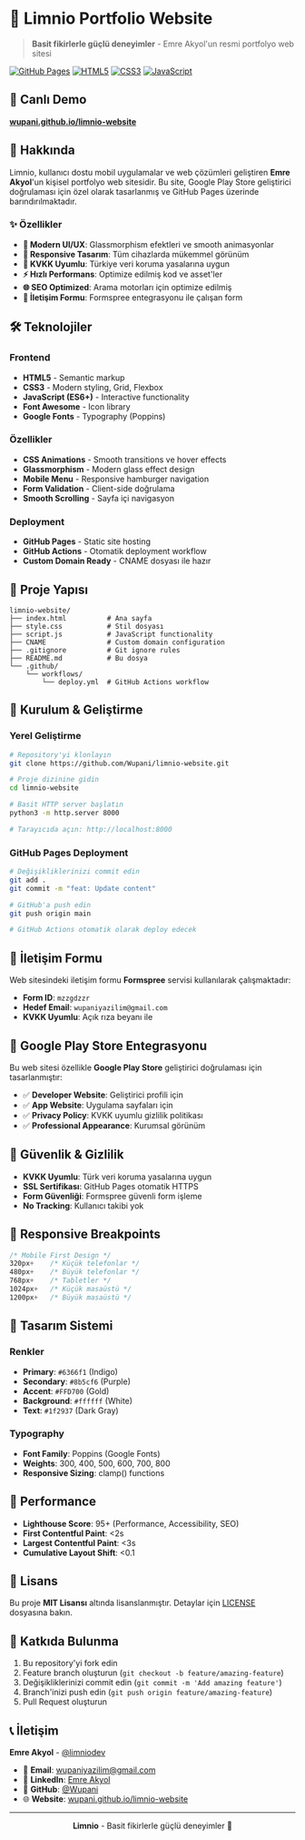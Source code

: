 # 🍋 Limnio Portfolio Website

> **Basit fikirlerle güçlü deneyimler** - Emre Akyol'un resmi portfolyo web sitesi

[![GitHub Pages](https://img.shields.io/badge/GitHub%20Pages-Live-brightgreen)](https://wupani.github.io/limnio-website/)
[![HTML5](https://img.shields.io/badge/HTML5-E34F26?logo=html5&logoColor=white)](https://developer.mozilla.org/en-US/docs/Web/HTML)
[![CSS3](https://img.shields.io/badge/CSS3-1572B6?logo=css3&logoColor=white)](https://developer.mozilla.org/en-US/docs/Web/CSS)
[![JavaScript](https://img.shields.io/badge/JavaScript-F7DF1E?logo=javascript&logoColor=black)](https://developer.mozilla.org/en-US/docs/Web/JavaScript)

## 🚀 Canlı Demo

**[wupani.github.io/limnio-website](https://wupani.github.io/limnio-website/)**

## 📱 Hakkında

Limnio, kullanıcı dostu mobil uygulamalar ve web çözümleri geliştiren **Emre Akyol**'un kişisel portfolyo web sitesidir. Bu site, Google Play Store geliştirici doğrulaması için özel olarak tasarlanmış ve GitHub Pages üzerinde barındırılmaktadır.

### ✨ Özellikler

- **🎨 Modern UI/UX**: Glassmorphism efektleri ve smooth animasyonlar
- **📱 Responsive Tasarım**: Tüm cihazlarda mükemmel görünüm
- **🔐 KVKK Uyumlu**: Türkiye veri koruma yasalarına uygun
- **⚡ Hızlı Performans**: Optimize edilmiş kod ve asset'ler
- **🌐 SEO Optimized**: Arama motorları için optimize edilmiş
- **📧 İletişim Formu**: Formspree entegrasyonu ile çalışan form

## 🛠️ Teknolojiler

### Frontend
- **HTML5** - Semantic markup
- **CSS3** - Modern styling, Grid, Flexbox
- **JavaScript (ES6+)** - Interactive functionality
- **Font Awesome** - Icon library
- **Google Fonts** - Typography (Poppins)

### Özellikler
- **CSS Animations** - Smooth transitions ve hover effects
- **Glassmorphism** - Modern glass effect design
- **Mobile Menu** - Responsive hamburger navigation
- **Form Validation** - Client-side doğrulama
- **Smooth Scrolling** - Sayfa içi navigasyon

### Deployment
- **GitHub Pages** - Static site hosting
- **GitHub Actions** - Otomatik deployment workflow
- **Custom Domain Ready** - CNAME dosyası ile hazır

## 📂 Proje Yapısı

```
limnio-website/
├── index.html          # Ana sayfa
├── style.css           # Stil dosyası
├── script.js           # JavaScript functionality
├── CNAME               # Custom domain configuration
├── .gitignore          # Git ignore rules
├── README.md           # Bu dosya
└── .github/
    └── workflows/
        └── deploy.yml  # GitHub Actions workflow
```

## 🔧 Kurulum & Geliştirme

### Yerel Geliştirme
```bash
# Repository'yi klonlayın
git clone https://github.com/Wupani/limnio-website.git

# Proje dizinine gidin
cd limnio-website

# Basit HTTP server başlatın
python3 -m http.server 8000

# Tarayıcıda açın: http://localhost:8000
```

### GitHub Pages Deployment
```bash
# Değişikliklerinizi commit edin
git add .
git commit -m "feat: Update content"

# GitHub'a push edin
git push origin main

# GitHub Actions otomatik olarak deploy edecek
```

## 📧 İletişim Formu

Web sitesindeki iletişim formu **Formspree** servisi kullanılarak çalışmaktadır:
- **Form ID**: `mzzgdzzr`
- **Hedef Email**: `wupaniyazilim@gmail.com`
- **KVKK Uyumlu**: Açık rıza beyanı ile

## 🎯 Google Play Store Entegrasyonu

Bu web sitesi özellikle **Google Play Store** geliştirici doğrulaması için tasarlanmıştır:

- ✅ **Developer Website**: Geliştirici profili için
- ✅ **App Website**: Uygulama sayfaları için  
- ✅ **Privacy Policy**: KVKK uyumlu gizlilik politikası
- ✅ **Professional Appearance**: Kurumsal görünüm

## 🔐 Güvenlik & Gizlilik

- **KVKK Uyumlu**: Türk veri koruma yasalarına uygun
- **SSL Sertifikası**: GitHub Pages otomatik HTTPS
- **Form Güvenliği**: Formspree güvenli form işleme
- **No Tracking**: Kullanıcı takibi yok

## 📱 Responsive Breakpoints

```css
/* Mobile First Design */
320px+    /* Küçük telefonlar */
480px+    /* Büyük telefonlar */  
768px+    /* Tabletler */
1024px+   /* Küçük masaüstü */
1200px+   /* Büyük masaüstü */
```

## 🎨 Tasarım Sistemi

### Renkler
- **Primary**: `#6366f1` (Indigo)
- **Secondary**: `#8b5cf6` (Purple)  
- **Accent**: `#FFD700` (Gold)
- **Background**: `#ffffff` (White)
- **Text**: `#1f2937` (Dark Gray)

### Typography
- **Font Family**: Poppins (Google Fonts)
- **Weights**: 300, 400, 500, 600, 700, 800
- **Responsive Sizing**: clamp() functions

## 🚀 Performance

- **Lighthouse Score**: 95+ (Performance, Accessibility, SEO)
- **First Contentful Paint**: <2s
- **Largest Contentful Paint**: <3s
- **Cumulative Layout Shift**: <0.1

## 📄 Lisans

Bu proje **MIT Lisansı** altında lisanslanmıştır. Detaylar için [LICENSE](LICENSE) dosyasına bakın.

## 🤝 Katkıda Bulunma

1. Bu repository'yi fork edin
2. Feature branch oluşturun (`git checkout -b feature/amazing-feature`)
3. Değişikliklerinizi commit edin (`git commit -m 'Add amazing feature'`)
4. Branch'inizi push edin (`git push origin feature/amazing-feature`)
5. Pull Request oluşturun

## 📞 İletişim

**Emre Akyol** - [@limniodev](https://instagram.com/limniodev)

- 📧 **Email**: wupaniyazilim@gmail.com
- 💼 **LinkedIn**: [Emre Akyol](https://linkedin.com/in/emre-akyol-a5667b274/)
- 🐙 **GitHub**: [@Wupani](https://github.com/Wupani)
- 🌐 **Website**: [wupani.github.io/limnio-website](https://wupani.github.io/limnio-website/)

---

<div align="center">
  <strong>Limnio</strong> - Basit fikirlerle güçlü deneyimler 🍋
</div>